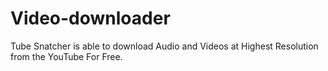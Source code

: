 # Video-downloader

Tube Snatcher is able to download Audio and Videos at Highest Resolution from the YouTube For Free.
